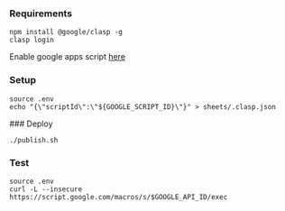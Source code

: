 ### Requirements

```
npm install @google/clasp -g
clasp login
```

Enable google apps script [here](https://script.google.com/home/usersettings)

### Setup

```
source .env
echo "{\"scriptId\":\"${GOOGLE_SCRIPT_ID}\"}" > sheets/.clasp.json
```

### Deploy

```
./publish.sh
```

### Test

```
source .env
curl -L --insecure https://script.google.com/macros/s/$GOOGLE_API_ID/exec
```